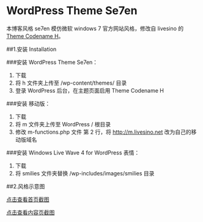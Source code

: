 # WordPress Theme Se7en

本博客风格 se7en 模仿微软 windows 7 官方网站风格，修改自 livesino 的 [Theme Codename H](http://livesino.net/theme-codename-h)。

##1.安装 Installation

###安装 WordPress Theme Se7en：

1. 下载
2. 将 h 文件夹上传至 /wp-content/themes/ 目录
3. 登录 WordPress 后台，在主题页面启用 Theme Codename H

###安装 移动版：

1. 下载
2. 将 m 文件夹上传至 WordPress / 根目录
3. 修改 m-functions.php 文件 第 2 行，将 http://m.livesino.net 改为自己的移动版域名

###安装 Windows Live Wave 4 for WordPress 表情：

1. 下载
2. 将 smilies 文件夹替换 /wp-includes/images/smilies 目录

##2.风格示意图

[点击查看首页截图](images/index.png)

[点击查看内容页截图](images/show.png)
